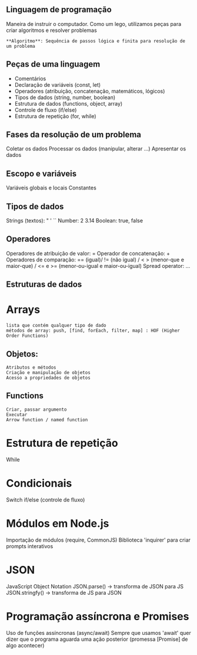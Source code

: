 ## Linguagem de programação

  Maneira de instruir o computador.
  Como um lego, utilizamos peças para criar algoritmos e resolver problemas

    **Algoritmo**: Sequência de passos lógica e finita para resolução de um problema

## Peças de uma linguagem

  - Comentários
  - Declaração de variáveis (const, let)
  - Operadores (atribuição, concatenação, matemáticos, lógicos)
  - Tipos de dados (string, number, boolean)
  - Estrutura de dados (functions, object, array)
  - Controle de fluxo (if/else)
  - Estrutura de repetição (for, while)

## Fases da resolução de um problema

  Coletar os dados
  Processar os dados (manipular, alterar ...)
  Apresentar os dados

## Escopo e variáveis

  Variáveis globais e locais
  Constantes

## Tipos de dados

  Strings (textos): " ' ``
  Number: 2 3.14
  Boolean: true, false

## Operadores

  Operadores de atribuição de valor: =
  Operador de concatenação: +
  Operadores de comparação: == (igual)/ != (não igual) / < > (menor-que e maior-que) / <= e >= (menor-ou-igual e maior-ou-igual)
  Spread operator: ...

## Estruturas de dados

  # Arrays 
    lista que contém qualquer tipo de dado
    métodos de array: push, [find, forEach, filter, map] : HOF (Higher Order Functions)

  ## Objetos:

    Atributos e métodos
    Criação e manipulação de objetos
    Acesso a propriedades de objetos
    
  ## Functions

    Criar, passar argumento
    Executar
    Arrow function / named function

# Estrutura de repetição
 
  While

# Condicionais

  Switch
  if/else (controle de fluxo)

# Módulos em Node.js

  Importação de módulos (require, CommonJS)
  Biblioteca 'inquirer' para criar prompts interativos

# JSON

  JavaScript Object Notation
  JSON.parse() -> transforma de JSON para JS
  JSON.stringfy() -> transforma de JS para JSON

# Programação assíncrona e Promises

  Uso de funções assíncronas (async/await)
  Sempre que usamos 'await' quer dizer que o programa aguarda uma ação posterior (promessa [Promise] de algo acontecer)